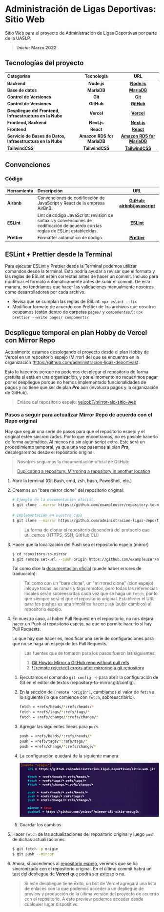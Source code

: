 # Administración de Ligas Deportivas: Sitio Web

Sitio Web para el proyecto de Administración de Ligas Deportivas por parte de
la UASLP.

> **_Inicio:_** **Marzo 2022**

## Tecnologías del proyecto

| Categorías                                                 |         Tecnología         |                                     URL                                      |
| :--------------------------------------------------------- | :------------------------: | :--------------------------------------------------------------------------: |
| **Backend**                                                |        **Node.js**         |                      [**Node.js**](https://nodejs.org/)                      |
| **Base de datos**                                          |        **MariaDB**         |                     [**MariaDB**](https://mariadb.com/)                      |
| **Control de Versiones**                                   |          **Git**           |                       [**Git**](https://git-scm.com/)                        |
| **Control de Versiones**                                   |         **GitHub**         |                      [**GitHub**](https://github.com/)                       |
| **Despliegue del Frontend, Infraestructura en la Nube**    |         **Vercel**         |                      [**Vercel**](https://vercel.com/)                       |
| **Frontend, Backend**                                      |        **Next.js**         |                      [**Next.js**](https://nextjs.org/)                      |
| **Frontend**                                               |         **React**          |                      [**React**](https://reactjs.org/)                       |
| **Servicio de Bases de Datos, Infraestructura en la Nube** | **Amazon RDS for MariaDB** | [**Amazon RDS for MariaDB**](https://aws.amazon.com/es/rds/mariadb/pricing/) |
| **TailwindCSS**                                            |      **TailwindCSS**       |                 [**TailwindCSS**](https://tailwindcss.com/)                  |

## Convenciones

### Código

| Herramienta  | Descripción                                                                                                                      |                                  URL                                  |
| :----------- | :------------------------------------------------------------------------------------------------------------------------------- | :-------------------------------------------------------------------: |
| **Airbnb**   | Convenciones de codificación de JavaScript y React de la empresa AirBnB.                                                         | [**GitHub: airbnb/javascript**](https://github.com/airbnb/javascript) |
| **ESLint**   | Lint de código JavaScript: revisión de sintaxis y convenciones de codificación de acuerdo con las reglas de ESLint establecidas. |                   [**ESLint**](https://eslint.org/)                   |
| **Prettier** | Formatter automático de código.                                                                                                  |                 [**Prettier**](https://prettier.io/)                  |

## ESLint + Prettier desde la Terminal

Para ejecutar ESLint y Prettier desde la Terminal podemos utilizar comandos desde la terminal. Esto podría ayudar a revisar que el formato y las reglas de ESLint estén correctas antes de hacer un commit. Incluso para modificar el formato automáticamente antes de subir el commit. De esta manera, no tendríamos que hacer las validaciones manualmente nosotros como desarrolladores por cada archivo.

- Revisa que se cumplan las reglas de ESLint: `npx eslint --fix`
- Modificar formato de acuerdo con Prettier de los archivos que nosotros
  ocupamos (están dentro de carpetas `pages/` y `componentes/`):
  `npx prettier --write pages/ components/`

## Despliegue temporal en plan Hobby de Vercel con Mirror Repo

Actualmente estamos desplegando el proyecto desde el plan Hobby de Vercel en un
repositorio espejo (Mirror) del que se encuentra en la organización
(https://github.com/administracion-ligas-deportivas).

Esto lo hacemos porque no podemos desplegar el repositorio de forma gratuita si
está en una organización, y por el momento no requerimos pagar por el despliegue
porque no hemos implementado funcionalidades de pagos y no tiene que ser de plan
**_Pro_** aún (involucra pagos y la organización de GitHub).

> Enlace del repositorio espejo:
> [yeicobF/mirror-ald-sitio-web](https://github.com/yeicobF/mirror-ald-sitio-web "Mirror Repository del sitio web de Administración de Ligas Deportivas]")

### Pasos a seguir para actualizar Mirror Repo de acuerdo con el Repo original

Hay que seguir una serie de pasos para que el repositorio espejo y el original
estén sincronizados. Por lo que encontramos, no es posible hacerlo de forma
automática. Al menos no sin algún script extra. Este será un procedimiento
temporal, ya que una vez pasemos al plan **_Pro_**, desplegaremos desde el
repositorio original.

> Nosotros seguimos la documentación oficial de GitHub:
>
> [Duplicating a repository: Mirroring a repository in another location](https://github.com/yeicobF/mirror-ald-sitio-web "Duplicating a repository: Mirroring a repository in another location")

1. Abrir la terminal (Git Bash, cmd, zsh, bash, PoweShell, etc.)
2. Creamos un "bare mirror clone" del repositorio original:

   ```bash
   # Ejemplo de la documentación oficial.
   $ git clone --mirror https://github.com/exampleuser/repository-to-mirror.git

   # Implementación en nuestro caso
   $ git clone --mirror https://github.com/administracion-ligas-deportivas/sitio-web.git
   ```

   > La forma de clonar el repositorio dependerá del protocolo que utilicemos
   > (HTTPS, SSH, GitHub CLI)

3. Hacer que la localización del Push sea el repositorio espejo (mirror)

   ```bash
   $ cd repository-to-mirror
   $ git remote set-url --push origin https://github.com/exampleuser/mirrored
   ```

   Tal como dice la
   [documentación oficial](https://docs.github.com/es/repositories/creating-and-managing-repositories/duplicating-a-repository#mirroring-a-repository-in-another-location "Mirroring a repository in another location")
   (puede haber errores de traducción):

   > Tal como con un "bare clone", un "mirrored clone" (clon espejo) inlcuye
   > todas las ramas y tags remotos, pero todas las referencias locales serán
   > sobreescritas cada vez que se haga un `fetch`, por lo que siempre será el
   > que el repositorio original. Establecer el URL para los pushes es una
   > simplifica hacer `push` (subir cambios) al repositorio espejo.

4. En nuestro caso, al haber Pull Request en el repositorio, no nos dejará hacer
   un Push al repositorio espejo, ya que no permite hacerlo si hay Pull
   Requests.

   Lo que hay que hacer es, modificar una serie de configuraciones para que no
   se haga un espejo de los Pull Requests.

   > Las fuentes que se tomaron para los pasos fueron las siguientes:
   >
   > 1. [Git Howto: Mirror a GitHub repo without pull refs](https://christoph.ruegg.name/blog/git-howto-mirror-a-github-repository-without-pull-refs.html "Git Howto: Mirror a GitHub repo without pull refs")
   > 2. [! [remote rejected] errors after mirroring a git repository](https://stackoverflow.com/a/34266401/13562806 "! [remote rejected] errors after mirroring a git repository")

   1. Ejecutamos el comando `git config -e` para abrir la configuración de Git
      en el editor de textos (repository-to-mirror.git/config).
   2. En la sección de `[remote "origin"]`, cambiamos el valor de `fetch` a
      lo siguiente (lo que comience con `fetch`, sobreescribirlo).

      ```bash
      fetch = +refs/heads/*:refs/heads/*
      fetch = +refs/tags/*:refs/tags/*
      fetch = +refs/change/*:refs/change/*
      ```

   3. Agregar las siguientes líneas para `push`.

      ```bash
      push = +refs/heads/*:refs/heads/*
      push = +refs/tags/*:refs/tags/*
      push = +refs/change/*:refs/change/*
      ```

   4. La configuración quedará de la siguiente manera:

      ![Configuración de Git](./README-imgs/git-mirror-config_03-ABRIL-2022.png "Configuración de Git")

   5. Guardar los cambios.

5. Hacer `fetch` de las actualizaciones del repositorio original y luego `push`
   de dichas actualizaciones.

   ```bash
   $ git fetch -p origin
   $ git push --mirror
   ```

6. Ahora, si accedemos al
   [repositorio espejo](https://github.com/yeicobF/mirror-ald-sitio-web "yeicobF/mirror-ald-sitio-web"),
   veremos que se ha sincronizado con el repositorio original. En el último
   commit habrá un test del depliegue de **_Vercel_** que podrá ser exitoso o
   no.

   > Si este despliegue tiene éxito, un bot de Vercel agregará una lista de
   > enlaces con la que podemos acceder a un depliegue de preview y producción
   > de la última versión del proyecto de acuerdo con el repositorio. A este
   > preview podemos acceder desde cualquier lugar dispositivo.
